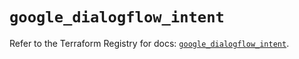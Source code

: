 # `google_dialogflow_intent`

Refer to the Terraform Registry for docs: [`google_dialogflow_intent`](https://registry.terraform.io/providers/hashicorp/google/6.32.0/docs/resources/dialogflow_intent).
